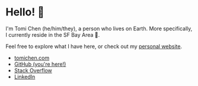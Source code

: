 # Hello! 👋

I'm Tomi Chen (he/him/they), a person who lives on Earth. More specifically, I currently reside in the SF Bay Area 🌉.

Feel free to explore what I have here, or check out my [personal website](https://tomichen.com).

- [tomichen.com](https://tomichen.com)
- [GitHub (you're here!)](https://github.com/tctree333/)
- [Stack Overflow](https://stackoverflow.com/users/9129832/person-v1-32)
- [LinkedIn](https://www.linkedin.com/in/tomi-chen/)
